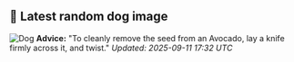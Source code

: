 ## 🐶 Latest random dog image
![Dog](https://images.dog.ceo/breeds/sharpei/noel.jpg)
**Advice:** "To cleanly remove the seed from an Avocado, lay a knife firmly across it, and twist."
*Updated: 2025-09-11 17:32 UTC*
